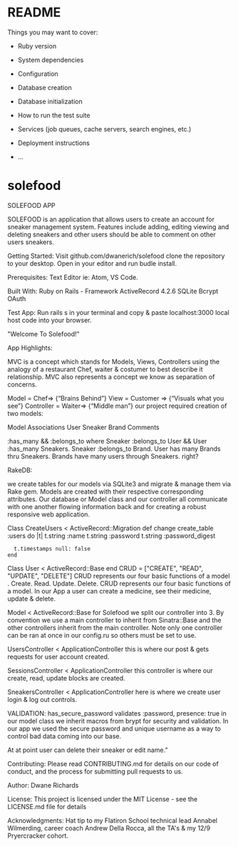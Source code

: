 # README


Things you may want to cover:

* Ruby version

* System dependencies

* Configuration

* Database creation

* Database initialization

* How to run the test suite

* Services (job queues, cache servers, search engines, etc.)

* Deployment instructions

* ...
# solefood

SOLEFOOD APP

SOLEFOOD is an application that allows users to create an account for sneaker management system. Features include adding, editing viewing and deleting sneakers and other users should be able to comment on other users sneakers.


Getting Started:
Visit github.com/dwanerich/solefood clone the repository to your desktop. Open in your editor and run budle install.

Prerequisites:
Text Editor ie: Atom, VS Code.

Built With:
Ruby on Rails - Framework
ActiveRecord 4.2.6
SQLite
Bcrypt
OAuth

Test App:
Run rails s in your terminal and copy & paste localhost:3000 local host code into your browser.

"Welcome To Solefood!"


App Highlights:

MVC is a concept which stands for Models, Views, Controllers using the analogy of a restaurant Chef, waiter & costumer to best describe it relationship. MVC also represents a concept we know as separation of concerns.

Model = Chef=> {“Brains Behind”}
View = Customer => {“Visuals what you see”}
Controller = Waiter=> {“Middle man”}
our project required creation of two models:

Model Associations
User
Sneaker
Brand
Comments


:has_many && :belongs_to where Sneaker :belongs_to User && User :has_many Sneakers. 
Sneaker :belongs_to Brand. User has many Brands thru Sneakers. Brands have many users through Sneakers. right?

RakeDB:

we create tables for our models via SQLite3 and migrate & manage them via Rake gem. Models are created with their respective corresponding attributes. Our database or Model class and our controller all communicate with one another flowing information back and for creating a robust responsive web application.

Class CreateUsers < ActiveRecord::Migration
  def change
    create_table :users do |t|
      t.string :name
      t.string :password
      t.string :password_digest

      t.timestamps null: false
    end
Class User < ActiveRecord::Base
end
CRUD = ["CREATE", "READ", "UPDATE", "DELETE"]
CRUD represents our four basic functions of a model . Create. Read. Update. Delete. CRUD represents our four basic functions of a model. In our App a user can create a medicine, see their medicine, update & delete.

Model < ActiveRecord::Base
for Solefood we split our controller into 3. By convention we use a main controller to inherit from Sinatra::Base and the other controllers inherit from the main controller. Note only one controller can be ran at once in our config.ru so others must be set to use.

UsersController < ApplicationController
this is where our post & gets requests for user account created.

SessionsController < ApplicationController
this controller is where our create, read, update blocks are created.

SneakersController < ApplicationController
here is where we create user login & log out controls.


VALIDATION:
has_secure_password
validates :password, presence: true
in our model class we inherit macros from brypt for security and validation. In our app we used the secure password and unique username as a way to control bad data coming into our base.


At at point user can delete their sneaker or edit name.”


Contributing:
Please read CONTRIBUTING.md for details on our code of conduct, and the process for submitting pull requests to us.

Author:
Dwane Richards

License:
This project is licensed under the MIT License - see the LICENSE.md file for details

Acknowledgments:
Hat tip to my Flatiron School technical lead Annabel Wilmerding, career coach Andrew Della Rocca, all the TA's & my 12/9 Pryercracker cohort.
